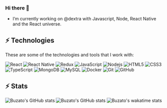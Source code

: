 

### Hi there 🤙

- I’m currently working on @dextra with Javascript, Node, React Native and the React universe.

## ⚡ Technologies

These are some of the technologies and tools that I work with:


![React](https://img.shields.io/badge/-React-007396?style=flat-square&logo=react&logoColor=white)
![React Native](https://img.shields.io/badge/-React%20Native-2496ED?style=flat-square&logo=react&logoColor=white)
![Redux](https://img.shields.io/badge/-Redux-4479A1?style=flat-square&logo=redux)
![JavaScript](https://img.shields.io/badge/-JavaScript-black?style=flat-square&logo=javascript)
![Nodejs](https://img.shields.io/badge/-Nodejs-339933?style=flat-square&logo=Node.js&logoColor=white)
![HTML5](https://img.shields.io/badge/-HTML5-E34F26?style=flat-square&logo=html5&logoColor=white)
![CSS3](https://img.shields.io/badge/-CSS3-1572B6?style=flat-square&logo=css3)
![TypeScript](https://img.shields.io/badge/-TypeScript-007ACC?style=flat-square&logo=typescript)
![MongoDB](https://img.shields.io/badge/-MongoDB-black?style=flat-square&logo=mongodb)
![MySQL](https://img.shields.io/badge/-MySQL-4479A1?style=flat-square&logo=mysql&logoColor=white)
![Docker](https://img.shields.io/badge/-Docker-2496ED?style=flat-square&logo=docker&logoColor=white)
![Git](https://img.shields.io/badge/-Git-black?style=flat-square&logo=git)
![GitHub](https://img.shields.io/badge/-GitHub-181717?style=flat-square&logo=github)

## ⚡ Stats

![Buzato's GitHub stats](https://github-readme-stats.vercel.app/api?username=buzato&count_private=true&show_icons=true&theme=radical)
![Buzato's GitHub stats](https://github-readme-stats.vercel.app/api/top-langs/?username=buzato&langs_count=8&layout=compact&count_private=true&theme=radical)
![Buzato's wakatime stats](https://github-readme-stats.vercel.app/api/wakatime?username=buzato&theme=radical)
